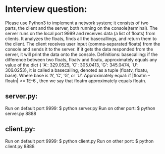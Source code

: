 # Interview question:
Please use Python3 to implement a network system; it consists of two parts, the client and the server, both running on the console(terminal). The server runs on the local port 9999 and receives data (a list of floats) from clients. It analyzes the floats, finds all the basecallings, and return them to the client. The client receives user input (comma-separated floats) from the console and sends it to the server. If it gets the data responded from the server, it will print the data onto the console. Definitions: basecalling: if the difference between two floats, floatv and floatu, approximately equals any value of the dict { &#39;A&#39;: 329.0525, &#39;C&#39;: 305.0413, &#39;G&#39;: 345.0474, &#39;U&#39;: 306.0253}, it is called a basecalling, denoted as a tuple (floatv, floatu, base). Where base is ‘A’, ‘C’, ‘G’, or ‘U’. Approximately equal: if |floatm – floatn| <= 1E-6 , then we say that floatm approximately equals floatn.
## server.py:
Run on default port 9999:
$ python server.py
Run on other port:
$ python server.py 8888
## client.py:
Run on default port 9999:
$ python client.py
Run on other port:
$ python client.py 8888
